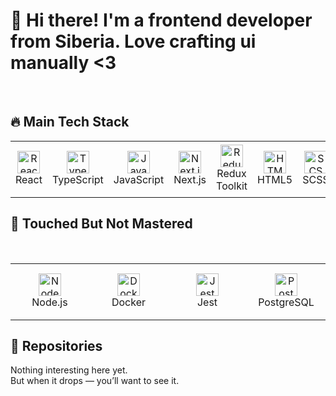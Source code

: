 <h1>👋 Hi there! I'm a frontend developer from Siberia. Love crafting ui manually <3</h1>
<br/>

## 🔥 Main Tech Stack

<table width="100%">
  <tr>
    <td align="center" width="110" height="90">
      <img src="https://cdn.jsdelivr.net/gh/devicons/devicon/icons/react/react-original.svg" width="36" height="36" alt="React" />
      <br />React
    </td>
    <td align="center" width="110" height="90">
      <img src="https://cdn.jsdelivr.net/gh/devicons/devicon/icons/typescript/typescript-original.svg" width="36" height="36" alt="TypeScript" />
      <br />TypeScript
    </td>
    <td align="center" width="110" height="90">
      <img src="https://cdn.jsdelivr.net/gh/devicons/devicon/icons/javascript/javascript-original.svg" width="36" height="36" alt="JavaScript" />
      <br />JavaScript
    </td>
    <td align="center" width="110" height="90">
      <img src="https://cdn.jsdelivr.net/gh/devicons/devicon/icons/nextjs/nextjs-original.svg" width="36" height="36" alt="Next.js" />
      <br />Next.js
    </td>
    <td align="center" width="110" height="90">
      <img src="https://cdn.jsdelivr.net/gh/devicons/devicon/icons/redux/redux-original.svg" width="36" height="36" alt="Redux Toolkit" />
      <br />Redux Toolkit
    </td>
    <td align="center" width="110" height="90">
      <img src="https://cdn.jsdelivr.net/gh/devicons/devicon/icons/html5/html5-original.svg" width="36" height="36" alt="HTML5" />
      <br />HTML5
    </td>
    <td align="center" width="110" height="90">
      <img src="https://cdn.jsdelivr.net/gh/devicons/devicon/icons/sass/sass-original.svg" width="36" height="36" alt="SCSS" />
      <br />SCSS
    </td>
    <td align="center" width="110" height="90">
      <img src="https://cdn.jsdelivr.net/gh/devicons/devicon/icons/vite/vite-original.svg" width="36" height="36" alt="Vite" />
      <br />Vite
    </td>
    <td align="center" width="110" height="90">
      <img src="https://cdn.jsdelivr.net/gh/devicons/devicon/icons/npm/npm-original-wordmark.svg" width="36" height="36" alt="npm" />
      <br />npm
    </td>
    <td align="center" width="110" height="90">
      <img src="https://cdn.jsdelivr.net/gh/devicons/devicon/icons/yarn/yarn-original.svg" width="36" height="36" alt="yarn" />
      <br />yarn
    </td>
  </tr>
</table>


## 🧪 Touched But Not Mastered
<br/>

<table width="100%">
  <tr>
    <td align="center" width="110" height="90">
      <img src="https://cdn.jsdelivr.net/gh/devicons/devicon/icons/nodejs/nodejs-original.svg" width="36" height="36" alt="Node.js" />
      <br />Node.js
    </td>
    <td align="center" width="110" height="90">
      <img src="https://cdn.jsdelivr.net/gh/devicons/devicon/icons/docker/docker-original.svg" width="36" height="36" alt="Docker" />
      <br />Docker
    </td>
    <td align="center" width="110" height="90">
      <img src="https://cdn.jsdelivr.net/gh/devicons/devicon/icons/jest/jest-plain.svg" width="36" height="36" alt="Jest" />
      <br />Jest
    </td>
    <td align="center" width="110" height="90">
      <img src="https://cdn.jsdelivr.net/gh/devicons/devicon/icons/postgresql/postgresql-original.svg" width="36" height="36" alt="PostgreSQL" />
      <br />PostgreSQL
    </td>
  </tr>
</table>


## 📂 Repositories

Nothing interesting here yet.  
But when it drops — you’ll want to see it.
